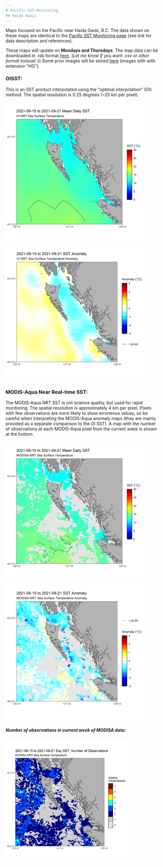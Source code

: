 ```yaml
---
# Pacific SST Monitoring
## Haida Gwaii 
---
```


Maps focused on the Pacific near Haida Gwaii, B.C. The data shown on these maps are identical to the [Pacific SST Monitoring page](https://github.com/BIO-RSG/Pacific_SST_NRT_Monitoring/) (see link for data description and references).

These maps will update on **Mondays and Thursdays**. The map data can be downloaded in .rds format [here](https://github.com/BIO-RSG/Pacific_SST_NRT_Monitoring/tree/main/data). (*Let me know if you want .csv or other format instead :)*) Some prior images will be stored [here](https://github.com/BIO-RSG/Pacific_SST_NRT_Monitoring/tree/main/figures) (images with with extension "HG").

### OISST:

This is an SST product interpolated using the "optimal interpolation" (OI) method. The spatial resolution is 0.25 degrees (~25 km per pixel).

<img src="SST_OI_7-day_rollingavg_HG.png" width="450" /> <img src="SST_OI_7-day_rollingavg_anom_HG.png" width="455" />

### MODIS-Aqua Near Real-time SST:

The MODIS-Aqua NRT SST is not science quality, but used for rapid monitoring. The spatial resolution is approximately 4 km per pixel.
Pixels with few observations are more likely to show erroneous values, so be careful when interpreting the MODIS-Aqua anomaly maps (they are mainly provided as a separate comparison to the OI SST). A map with the number of observations at each MODIS-Aqua pixel from the current week is shown at the bottom.

<img src="SST_MODISA_7-day_rollingavg_HG.png" width="450" /> <img src="SST_MODISA_7-day_rollingavg_anom_HG.png" width="455" /> 

##### Number of observations in current week of MODISA data:

<img src="SST_MODISA_7-day_rollingavg_n_HG.png" width="400" /> 
